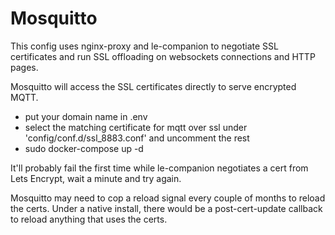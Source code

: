 # Mosquitto

This config uses nginx-proxy and le-companion to negotiate SSL certificates and run SSL offloading on websockets connections and HTTP pages.

Mosquitto will access the SSL certificates directly to serve encrypted MQTT.

* put your domain name in .env
* select the matching certificate for mqtt over ssl under 'config/conf.d/ssl_8883.conf' and uncomment the rest
* sudo docker-compose up -d


It'll probably fail the first time while le-companion negotiates a cert from Lets Encrypt, wait a minute and try again.

Mosquitto may need to cop a reload signal every couple of months to reload the certs.  Under a native install, there would be a post-cert-update callback to reload anything that uses the certs. 